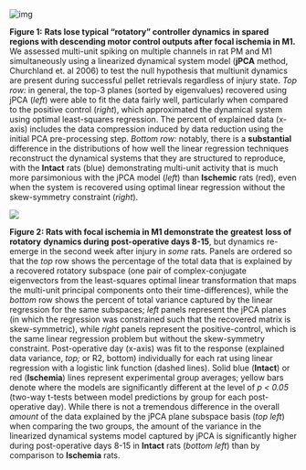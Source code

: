 ![img](https://media.githubusercontent.com/media/m053m716/RC-Data/master/images/Rotatory_Distributions__By_Group.PNG)

**Figure 1:** **Rats lose typical “rotatory” controller dynamics** **in spared regions with descending motor control outputs after focal ischemia in M1.** We assessed multi-unit spiking on multiple channels in rat PM and M1 simultaneously using a linearized dynamical system model (**jPCA** method, Churchland et. al 2006) to test the null hypothesis that multiunit dynamics are present during successful pellet retrievals regardless of injury state. *Top row:* in general, the top-3 planes (sorted by eigenvalues) recovered using jPCA (*left*) were able to fit the data fairly well, particularly when compared to the positive control (*right*), which approximated the dynamical system using optimal least-squares regression. The percent of explained data (x-axis) includes the data compression induced by data reduction using the initial PCA pre-processing step. *Bottom row:* notably, there is a **substantial** difference in the distributions of how well the linear regression techniques reconstruct the dynamical systems that they are structured to reproduce, with the **Intact** rats (blue) demonstrating multi-unit activity that is much more parsimonious with the jPCA model (*left*) than **Ischemic** rats (red), even when the system is recovered using optimal linear regression without the skew-symmetry constraint (*right*).  

![](https://media.githubusercontent.com/media/m053m716/RC-Data/master/images/Rotatory_Distributions__Trends_by_Day.PNG)

**Figure 2: Rats with focal ischemia in M1 demonstrate the** **greatest** **loss of** **rotatory** **dynamics during** **post-operative days 8-15**, but dynamics re-emerge in the second week after injury in *some* rats. Panels are ordered so that the *top* row shows the percentage of the total data that is explained by a recovered rotatory subspace (one pair of complex-conjugate eigenvectors from the  least-squares optimal linear transformation that maps the multi-unit principal components onto their time-differences), while the *bottom* row shows the percent of total variance captured by the linear regression for the same subspaces; *left* panels represent the jPCA planes (in which the regression was constrained such that the recovered matrix is skew-symmetric), while *right* panels represent the positive-control, which is the same linear regression problem but without the skew-symmetry constraint. Post-operative day (x-axis) was fit to the response (explained data variance, *top;* or R2, bottom) individually for each rat using linear regression with a logistic link function (dashed lines). Solid blue (**Intact**) or red (**Ischemia**) lines represent experimental group averages; yellow bars denote where the models are significantly different at the level of *p < 0.05* (two-way t-tests between model predictions by group for each post-operative day). While there is not a tremendous difference in the overall *amount* of the data explained by the jPCA plane subspace basis (*top left*) when comparing the two groups, the amount of the variance in the linearized dynamical systems model captured by jPCA is significantly higher during post-operative days 8-15 in **Intact** rats (*bottom left*) than by comparison to **Ischemia** rats.